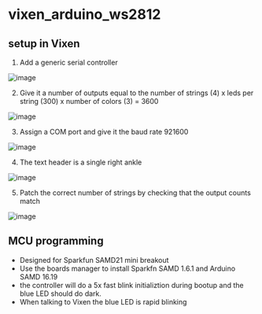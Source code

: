# vixen_arduino_ws2812

## setup in Vixen
1. Add a generic serial controller

![image](https://user-images.githubusercontent.com/590535/121105439-1daf0100-c7d2-11eb-9a81-21ec114c6cae.png)

2. Give it a number of outputs equal to the number of strings (4) x leds per string (300) x number of colors (3) = 3600

![image](https://user-images.githubusercontent.com/590535/121105588-6070d900-c7d2-11eb-8fae-b95af3a815a5.png)

3. Assign a COM port and give it the baud rate 921600

![image](https://user-images.githubusercontent.com/590535/121105645-7bdbe400-c7d2-11eb-9a36-a5818b025d16.png)

4. The text header is a single right ankle

![image](https://user-images.githubusercontent.com/590535/121105682-8c8c5a00-c7d2-11eb-8ac7-71b8a33add16.png)

5. Patch the correct number of strings by checking that the output counts match

![image](https://user-images.githubusercontent.com/590535/121105803-ca897e00-c7d2-11eb-9ded-807ec2bd4024.png)

## MCU programming
* Designed for Sparkfun SAMD21 mini breakout
* Use the boards manager to install Sparkfn SAMD 1.6.1 and Arduino SAMD 16.19
* the controller will do a 5x fast blink initializtion during bootup and the blue LED should do dark.
* When talking to Vixen the blue LED is rapid blinking
